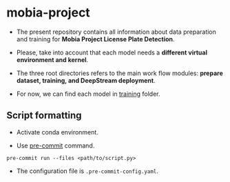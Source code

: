 # mobia-project

* The present repository contains all information about data preparation and training for **Mobia Project License Plate Detection**.

* Please, take into account that each model needs a **different virtual environment and kernel**.

* The three root directories refers to the main work flow modules: **prepare dataset, training, and DeepStream deployment**.

* For now, we can find each model in [training](https://github.com/ZosoV/mobia-project/tree/master/training) folder.

## Script formatting

* Activate conda environment.

* Use [pre-commit](pre-commit.com) command.
```
pre-commit run --files <path/to/script.py>
```

* The configuration file is `.pre-commit-config.yaml`.